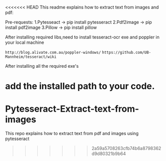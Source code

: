 <<<<<<< HEAD
This readme explains how to extract text from images and pdf:

Pre-requests:
1.Pytesseact -> pip install pytesseract
2.Pdf2image -> pip install pdf2image
3.Pillow -> pip install pillow

After installing required libs,need to install tesseract-ocr exe and poppler in your local machine

`http://blog.alivate.com.au/poppler-windows/`
`https://github.com/UB-Mannheim/tesseract/wiki`

After installing all the required exe's

add the installed path to your code.
=======
# Pytesseract-Extract-text-from-images
This repo explains how to extract text from pdf and images using pytesseract
>>>>>>> 2a59a5708263cfb74b6a8798362d9d80321b9b64
